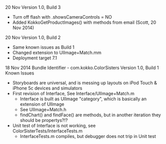 
20 Nov
Version 1.0, Build 3
* Turn off flash with .showsCameraControls = NO
* Added KokkoGetProductImages() with methods from email (Scott, 20 Nov 2014)


20 Nov
Version 1.0, Build 2
* Same known issues as Build 1
* Changed extension to UIImage+Match.mm
* Deployment target 7.1


18 Nov 2014
Bundle Identifier - com.kokko.ColorSisters
Version 1.0, Build 1
Known Issues
* Storyboards are universal, and is messing up layouts on iPod Touch & iPhone 5c devices and simulators
* First revision of Interface, See Interface/UIImage+Match.m
  * Interface is built as UIImage "category", which is basically an extension of UIImage
  * See UIImage+Match.h
  * findChart() and findFace() are methods, but in another iteration they should be propertys?!?
* Unit test of Interface is not working, see ColorSisterTests/InterfaceTests.m
  * InterfaceTests.m compiles, but debugger does not trip in Unit test